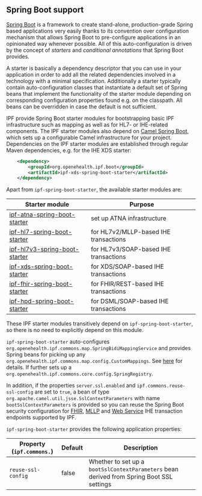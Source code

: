 ## Spring Boot support

[Spring Boot] is a framework to create stand-alone, production-grade Spring based applications
very easily thanks to its convention over configuration mechanism that allows Spring Boot to pre-configure 
applications in an opinionated way whenever possible.
All of this auto-configuration is driven by the concept of _starters_ and _conditional annotations_ that Spring Boot provides. 

A starter is basically a dependency descriptor that you can use in your application in order to add all the related dependencies
involved in a technology with a minimal specification. Additionally a starter typically contain auto-configuration classes that 
instantiate a default set of Spring beans that implement the functionality of the starter module depending on corresponding configuration properties
found e.g. on the classpath. All beans can be overridden in case the default is not sufficient.
 
IPF provide Spring Boot starter modules for bootstrapping basic IPF infrastructure such as mapping as well as for
HL7- or IHE-related components. The IPF starter modules also depend on [Camel Spring Boot], which sets up a configurable Camel infrastructure
for your project.
Dependencies on the IPF starter modules are established through regular Maven dependencies, e.g. for the IHE XDS starter:

```xml
    <dependency>
        <groupId>org.openehealth.ipf.boot</groupId>
        <artifactId>ipf-xds-spring-boot-starter</artifactId>
    </dependency>
```

Apart from `ipf-spring-boot-starter`, the available starter modules are:

| Starter module                                                               | Purpose |
|------------------------------------------------------------------------------|------------------------------
| [ipf-atna-spring-boot-starter](../ipf-atna-spring-boot-starter/index.html)   | set up ATNA infrastructure
| [ipf-hl7-spring-boot-starter](../ipf-hl7-spring-boot-starter/index.html)     | for HL7v2/MLLP-based IHE transactions
| [ipf-hl7v3-spring-boot-starter](../ipf-hl7v3-spring-boot-starter/index.html) | for HL7v3/SOAP-based IHE transactions
| [ipf-xds-spring-boot-starter](../ipf-xds-spring-boot-starter/index.html)     | for XDS/SOAP-based IHE transactions
| [ipf-fhir-spring-boot-starter](../ipf-fhir-spring-boot-starter/index.html)   | for FHIR/REST-based IHE transactions
| [ipf-hpd-spring-boot-starter](../ipf-hpd-spring-boot-starter/index.html)     | for DSML/SOAP-based IHE transactions

These IPF starter modules transitively depend on `ipf-spring-boot-starter`, so there is no need to explicitly
depend on this module.

`ipf-spring-boot-starter` auto-configures `org.openehealth.ipf.commons.map.SpringBidiMappingService` and provides
Spring beans for picking up any `org.openehealth.ipf.commons.map.config.CustomMappings`. See [here](../dynamic.html) for details.
If further sets up a `org.openehealth.ipf.commons.core.config.SpringRegistry`.

In addition, if the properties `server.ssl.enabled` and `ipf.commons.reuse-ssl-config` are set to `true`, a bean
of type `org.apache.camel.util.jsse.SslContextParameters` with name `bootSslContextParameters` is provided so you can
reuse the Spring Boot security configuration for [FHIR](../ipf-platform-camel-ihe-fhir-core/security.html), 
[MLLP](../ipf-platform-camel-ihe-mllp/secureTransport.html) and [Web Service](../ipf-platform-camel-ihe-ws/secureTransport.html) IHE transaction endpoints supported by IPF.

`ipf-spring-boot-starter` provides the following application properties:

| Property (`ipf.commons.`)  | Default        | Description                                         |
|----------------------------|----------------|-----------------------------------------------------|
| `reuse-ssl-config`         | false          | Whether to set up a `bootSslContextParameters` bean derived from Spring Boot SSL settings

[Spring Boot]: http://projects.spring.io/spring-boot/
[Camel Spring Boot]: http://camel.apache.org/spring-boot.html
